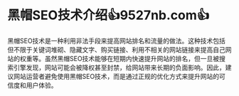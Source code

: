 # 黑帽SEO技术介绍👍9527nb.com👍

黑帽SEO技术是一种利用非法手段来提高网站排名和流量的做法。这种技术包括但不限于关键词堆砌、隐藏文字、购买链接、利用不相关的网站链接来提高自己网站的权重等。虽然黑帽SEO技术能够在短期内快速提升网站的排名，但一旦被搜索引擎发现，网站可能会被降权甚至封禁，给网站带来长期的负面影响。因此，建议网站运营者避免使用黑帽SEO技术，而是通过正规的优化方式来提升网站的可信度和用户体验。